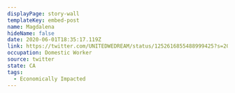 ```yaml
---
displayPage: story-wall
templateKey: embed-post
name: Magdalena
hideName: false
date: 2020-06-01T18:35:17.119Z
link: https://twitter.com/UNITEDWEDREAM/status/1252616855488999425?s=20
occupation: Domestic Worker
source: twitter
state: CA
tags:
  - Economically Impacted
---
```

